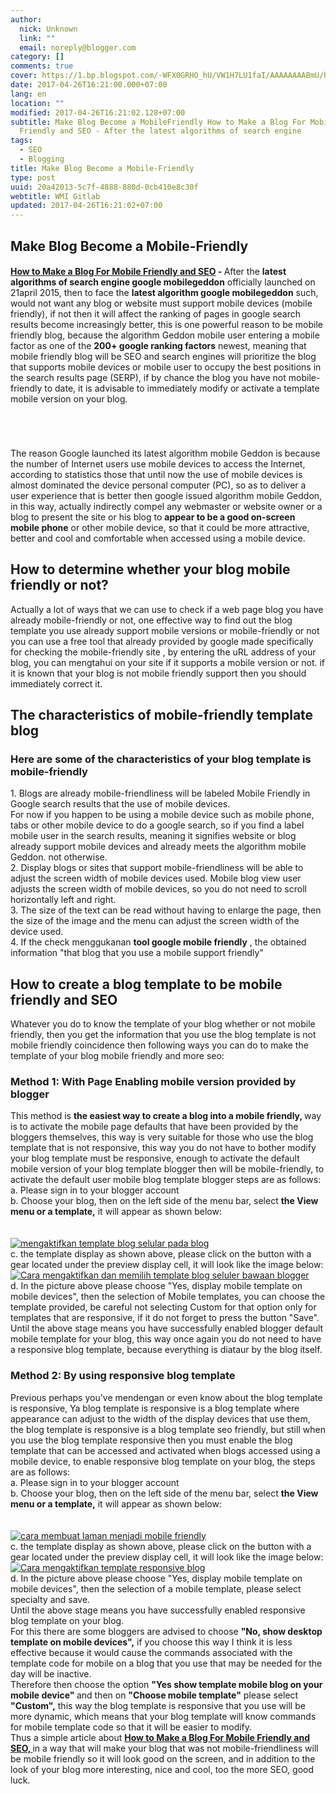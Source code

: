 ```yaml
---
author:
  nick: Unknown
  link: ""
  email: noreply@blogger.com
category: []
comments: true
cover: https://1.bp.blogspot.com/-WFX0GRHO_hU/VW1H7LU1faI/AAAAAAAABmU/hFAoVMjR--M/s1600/mengaktifkan%2Btampilan%2Bseluler%2Bpada%2Bblog.png
date: 2017-04-26T16:21:00.000+07:00
lang: en
location: ""
modified: 2017-04-26T16:21:02.128+07:00
subtitle: Make Blog Become a MobileFriendly How to Make a Blog For Mobile
  Friendly and SEO - After the latest algorithms of search engine
tags:
  - SEO
  - Blogging
title: Make Blog Become a Mobile-Friendly
type: post
uuid: 20a42013-5c7f-4888-880d-0cb410e8c30f
webtitle: WMI Gitlab
updated: 2017-04-26T16:21:02+07:00
---
```


<div dir="ltr" style="text-align: left;" trbidi="on"><div dir="ltr"><h2>  Make Blog Become a Mobile-Friendly  </h2><h4>  <strong><u>How to Make a Blog For Mobile Friendly and SEO</u></strong>  - <span style="font-weight: normal;">After the </span>latest algorithms of search engine google mobilegeddon<span style="font-weight: normal;">  officially launched on 21april 2015, then to face the </span>latest algorithm   google mobilegeddon<span style="font-weight: normal;"> such, would not want any blog or website must   support mobile devices (mobile friendly), if not then it will affect   the ranking of pages in google search results become increasingly   better, this is one powerful reason to be mobile friendly blog, because   the algorithm Geddon mobile user entering a mobile factor as one of the   </span>200+ google ranking factors<span style="font-weight: normal;"> newest, meaning that mobile friendly blog   will be SEO and search engines will prioritize the blog that supports   mobile devices or mobile user to occupy the best positions in the   search results page (SERP), if by chance the blog you have not   mobile-friendly to date, it is advisable to immediately modify or   activate a template mobile version on your blog.  </span></h4></div><br><br><br><article> <div><div>The reason Google launched its latest algorithm mobile Geddon     is because the number of Internet users use mobile devices to     access the Internet, according to statistics those that until     now the use of mobile devices is almost dominated the device     personal computer (PC), so as to deliver a user experience that     is better then google issued algorithm mobile Geddon, in this     way, actually indirectly compel any webmaster or website owner or a blog to present the site or his blog to    <strong>appear to be a good on-screen mobile phone</strong> or     other mobile device, so that it could be more attractive,     better and cool and comfortable when accessed using a mobile     device.    <br><h2>    How to determine whether your blog mobile friendly or not?    </h2>Actually a lot of ways that we can use to check if a web page     blog you have already mobile-friendly or not, one effective way     to find out the blog template you use already support mobile     versions or mobile-friendly or not you can use a free tool that     already provided by google made specifically for checking the     mobile-friendly site , by entering the uRL address of your     blog, you can mengtahui on your site if it supports a mobile     version or not. if it is known that your blog is not mobile     friendly support then you should immediately correct it.    <br><h2>    The characteristics of mobile-friendly template blog    </h2><h3>    Here are some of the characteristics of your blog template is     mobile-friendly    </h3>1. Blogs are already mobile-friendliness will be labeled Mobile     Friendly in Google search results that the use of mobile     devices.    <br>For now if you happen to be using a mobile device such as     mobile phone, tabs or other mobile device to do a google     search, so if you find a label mobile user in the search     results, meaning it signifies website or blog already support     mobile devices and already meets the algorithm mobile Geddon.     not otherwise.    <br>2. Display blogs or sites that support mobile-friendliness will     be able to adjust the screen width of mobile devices used.     Mobile blog view user adjusts the screen width of mobile     devices, so you do not need to scroll horizontally left and     right.    <br>3. The size of the text can be read without having to enlarge     the page, then the size of the image and the menu can adjust     the screen width of the device used.    <br>4. If the check menggukanan    <strong> tool google mobile friendly</strong> , the obtained     information "that blog that you use a mobile support friendly"    <br><h2>    How to create a blog template to be mobile friendly and SEO    </h2>Whatever you do to know the template of your blog whether or     not mobile friendly, then you get the information that you use     the blog template is not mobile friendly coincidence then     following ways you can do to make the template of your blog     mobile friendly and more seo:    <br><h3>    Method 1: With Page Enabling mobile version provided by blogger    </h3>This method is     <strong>     the easiest way to create a blog into a mobile friendly,     </strong>    way is to activate the mobile page defaults that have been     provided by the bloggers themselves, this way is very suitable     for those who use the blog template that is not responsive,     this way you do not have to bother modify your blog template     must be responsive, enough to activate the default mobile     version of your blog template blogger then will be     mobile-friendly, to activate the default user mobile blog     template blogger steps are as follows:    <br>a. Please sign in to your blogger account    <br>b. Choose your blog, then on the left side of the menu bar,     select <strong>the View menu or a template,</strong> it will     appear as shown below:    <br><strong>     <br>    </strong>   <br><a href="http://1.bp.blogspot.com/-WFX0GRHO_hU/VW1H7LU1faI/AAAAAAAABmU/hFAoVMjR--M/s1600/mengaktifkan%2Btampilan%2Bseluler%2Bpada%2Bblog.png" rel="noopener noreferer nofollow">     <img alt="mengaktifkan template blog selular pada blog" border="0" src="https://1.bp.blogspot.com/-WFX0GRHO_hU/VW1H7LU1faI/AAAAAAAABmU/hFAoVMjR--M/s1600/mengaktifkan%2Btampilan%2Bseluler%2Bpada%2Bblog.png" title="enable mobile blog template blog">    </a>   <br>c. the template display as shown above, please click on the     button with a gear located under the preview display cell, it     will look like the image below:    <br><a href="http://3.bp.blogspot.com/-14Mbaq-Zdj0/VW1JI5SHAiI/AAAAAAAABmc/Q4xPr88coVQ/s1600/Cara%2Bmengaktifkan%2Btemplate%2Bblog%2Bseluler%2Bbawaan%2Bblogger.png" rel="noopener noreferer nofollow">     <img alt="Cara mengaktifkan dan memilih template blog seluler bawaan blogger" border="0" src="https://3.bp.blogspot.com/-14Mbaq-Zdj0/VW1JI5SHAiI/AAAAAAAABmc/Q4xPr88coVQ/s1600/Cara%2Bmengaktifkan%2Btemplate%2Bblog%2Bseluler%2Bbawaan%2Bblogger.png" title="How to activate and choose the default mobile blog template blogger">    </a>   <br>d. In the picture above please choose "Yes, display mobile     template on mobile devices", then the selection of Mobile     templates, you can choose the template provided, be careful not     selecting Custom for that option only for templates that are     responsive, if it do not forget to press the button "Save".    <br>Until the above stage means you have successfully enabled     blogger default mobile template for your blog, this way once     again you do not need to have a responsive blog template,     because everything is diataur by the blog itself.    <br><h3>    Method 2: By using responsive blog template    </h3>Previous perhaps you've mendengan or even know about the blog     template is responsive, Ya blog template is responsive is a     blog template where appearance can adjust to the width of the     display devices that use them, the blog template is responsive     is a blog template seo friendly, but still when you use the     blog template responsive then you must enable the blog template     that can be accessed and activated when blogs accessed using a     mobile device, to enable responsive blog template on your blog,     the steps are as follows:    <br>a. Please sign in to your blogger account    <br>b. Choose your blog, then on the left side of the menu bar,     select <strong>the View menu or a template,</strong> it will     appear as shown below:    <br><strong>     <br>    </strong>   <br><a href="http://1.bp.blogspot.com/-WFX0GRHO_hU/VW1H7LU1faI/AAAAAAAABmU/hFAoVMjR--M/s1600/mengaktifkan%2Btampilan%2Bseluler%2Bpada%2Bblog.png" rel="noopener noreferer nofollow">     <img alt="cara membuat laman menjadi mobile friendly" border="0" src="https://1.bp.blogspot.com/-WFX0GRHO_hU/VW1H7LU1faI/AAAAAAAABmU/hFAoVMjR--M/s1600/mengaktifkan%2Btampilan%2Bseluler%2Bpada%2Bblog.png" title="how to create a page to a mobile-friendly">    </a>   <br>c. the template display as shown above, please click on the     button with a gear located under the preview display cell, it     will look like the image below:    <br><a href="http://3.bp.blogspot.com/-14Mbaq-Zdj0/VW1JI5SHAiI/AAAAAAAABmc/Q4xPr88coVQ/s1600/Cara%2Bmengaktifkan%2Btemplate%2Bblog%2Bseluler%2Bbawaan%2Bblogger.png" rel="noopener noreferer nofollow">     <img alt="Cara mengaktifkan template responsive blog" border="0" src="https://3.bp.blogspot.com/-14Mbaq-Zdj0/VW1JI5SHAiI/AAAAAAAABmc/Q4xPr88coVQ/s1600/Cara%2Bmengaktifkan%2Btemplate%2Bblog%2Bseluler%2Bbawaan%2Bblogger.png" title="How to enable responsive blog template">    </a>   <br>d. In the picture above please choose "Yes, display mobile     template on mobile devices", then the selection of a mobile     template, please select specialty and save.    <br>Until the above stage means you have successfully enabled     responsive blog template on your blog.    <br>For this there are some bloggers are advised to choose    <strong>"No, show desktop template on mobile devices",</strong>    if you choose this way I think it is less effective because it     would cause the commands associated with the template code for     mobile on a blog that you use that may be needed for the day     will be inactive.    <br>Therefore then choose the option     <strong>     "Yes show template mobile blog on your mobile device"     </strong>    and then on <strong>"Choose mobile template"</strong> please     select <strong>"Custom",</strong> this way the blog template is     responsive that you use will be more dynamic, which means that     your blog template will know commands for mobile template code     so that it will be easier to modify.    <br>Thus a simple article about     <u>     <strong>      How to Make a Blog For Mobile Friendly and SEO,      </strong>    </u>    in a way that will make your blog that was not     mobile-friendliness will be mobile friendly so it will look     good on the screen, and in addition to the look of your blog     more interesting, nice and cool, too the more SEO, good luck.    </div></div></article></div>